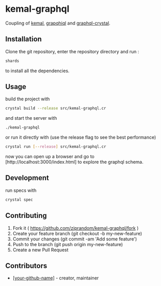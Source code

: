 # kemal-graphql

Coupling of [kemal](https://github.com/kemalcr/kemal), [grapqhiql](https://github.com/graphql/graphiql) and [graphql-crystal](https://github.com/ziprandom/graphql-crystal).

## Installation

Clone the git repository, enter the repository directory and run :

```sh
shards
```

to install all the dependencies.

## Usage

build the project with

```sh
crystal build --release src/kemal-graphql.cr
```

and start the server with

```sh
./kemal-graphql
```

or run it directly with (use the release flag to see the best performance)

```sh
crystal run [--release] src/kemal-graphql.cr
```

now you can open up a browser and go to [http://localhost:3000/index.html] to explore the graphql schema.

## Development

run specs with

```sh
crystal spec
```

## Contributing

1. Fork it ( https://github.com/ziprandom/kemal-graphql/fork )
2. Create your feature branch (git checkout -b my-new-feature)
3. Commit your changes (git commit -am 'Add some feature')
4. Push to the branch (git push origin my-new-feature)
5. Create a new Pull Request

## Contributors

- [[your-github-name]](https://github.com/[your-github-name])  - creator, maintainer
